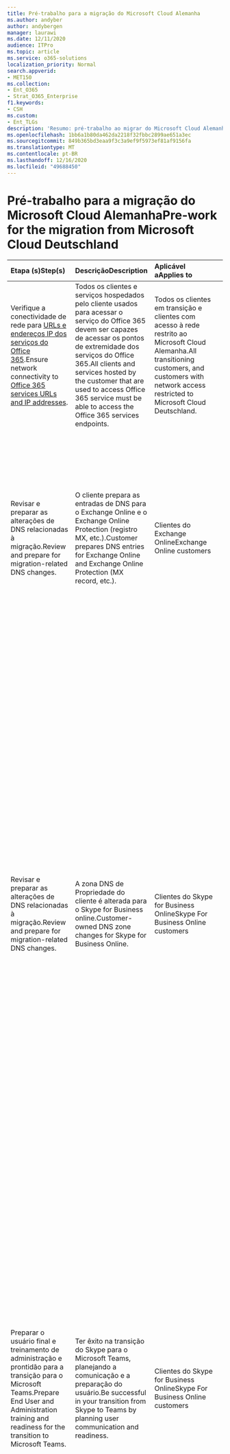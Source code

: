 ```yaml
---
title: Pré-trabalho para a migração do Microsoft Cloud Alemanha
ms.author: andyber
author: andybergen
manager: laurawi
ms.date: 12/11/2020
audience: ITPro
ms.topic: article
ms.service: o365-solutions
localization_priority: Normal
search.appverid:
- MET150
ms.collection:
- Ent_O365
- Strat_O365_Enterprise
f1.keywords:
- CSH
ms.custom:
- Ent_TLGs
description: 'Resumo: pré-trabalho ao migrar do Microsoft Cloud Alemanha (Microsoft Cloud Alemanha) para os serviços do Office 365 na nova região do datacenter alemão.'
ms.openlocfilehash: 1bb6a1b80da462da2218f32fbbc2899ae651a3ec
ms.sourcegitcommit: 849b365bd3eaa9f3c3a9ef9f5973ef81af9156fa
ms.translationtype: MT
ms.contentlocale: pt-BR
ms.lasthandoff: 12/16/2020
ms.locfileid: "49688450"
---
```

# <a name="pre-work-for-the-migration-from-microsoft-cloud-deutschland"></a><span data-ttu-id="69dcb-103">Pré-trabalho para a migração do Microsoft Cloud Alemanha</span><span class="sxs-lookup"><span data-stu-id="69dcb-103">Pre-work for the migration from Microsoft Cloud Deutschland</span></span>

| <span data-ttu-id="69dcb-104">Etapa (s)</span><span class="sxs-lookup"><span data-stu-id="69dcb-104">Step(s)</span></span> | <span data-ttu-id="69dcb-105">Descrição</span><span class="sxs-lookup"><span data-stu-id="69dcb-105">Description</span></span> | <span data-ttu-id="69dcb-106">Aplicável a</span><span class="sxs-lookup"><span data-stu-id="69dcb-106">Applies to</span></span> | <span data-ttu-id="69dcb-107">Impacto</span><span class="sxs-lookup"><span data-stu-id="69dcb-107">Impact</span></span> |
|:-------|:-----|:-------|:-------|
| <span data-ttu-id="69dcb-108">Verifique a conectividade de rede para [URLs e endereços IP dos serviços do Office 365](https://aka.ms/o365urls).</span><span class="sxs-lookup"><span data-stu-id="69dcb-108">Ensure network connectivity to [Office 365 services URLs and IP addresses](https://aka.ms/o365urls).</span></span> | <span data-ttu-id="69dcb-109">Todos os clientes e serviços hospedados pelo cliente usados para acessar o serviço do Office 365 devem ser capazes de acessar os pontos de extremidade dos serviços do Office 365.</span><span class="sxs-lookup"><span data-stu-id="69dcb-109">All clients and services hosted by the customer that are used to access Office 365 service must be able to access the Office 365 services endpoints.</span></span> | <span data-ttu-id="69dcb-110">Todos os clientes em transição e clientes com acesso à rede restrito ao Microsoft Cloud Alemanha.</span><span class="sxs-lookup"><span data-stu-id="69dcb-110">All transitioning customers, and customers with network access restricted to Microsoft Cloud Deutschland.</span></span> | <span data-ttu-id="69dcb-111">Ação necessária.</span><span class="sxs-lookup"><span data-stu-id="69dcb-111">Required action.</span></span> <span data-ttu-id="69dcb-112">Inaction pode resultar em falhas do software de serviço ou cliente.</span><span class="sxs-lookup"><span data-stu-id="69dcb-112">Inaction may result in failures of the service or client software.</span></span> |
| <span data-ttu-id="69dcb-113">Revisar e preparar as alterações de DNS relacionadas à migração.</span><span class="sxs-lookup"><span data-stu-id="69dcb-113">Review and prepare for migration-related DNS changes.</span></span> | <span data-ttu-id="69dcb-114">O cliente prepara as entradas de DNS para o Exchange Online e o Exchange Online Protection (registro MX, etc.).</span><span class="sxs-lookup"><span data-stu-id="69dcb-114">Customer prepares DNS entries for Exchange Online and Exchange Online Protection (MX record, etc.).</span></span> | <span data-ttu-id="69dcb-115">Clientes do Exchange Online</span><span class="sxs-lookup"><span data-stu-id="69dcb-115">Exchange Online customers</span></span> | <span data-ttu-id="69dcb-116">Essa é uma ação recomendada.</span><span class="sxs-lookup"><span data-stu-id="69dcb-116">This is a recommended action.</span></span> <span data-ttu-id="69dcb-117">Nenhuma ação significa que os emails de clientes migrados podem rotear através do Microsoft Cloud Alemanha até que os serviços do Microsoft Cloud Alemanha estejam desabilitados.</span><span class="sxs-lookup"><span data-stu-id="69dcb-117">No action means migrated customers' email may route through Microsoft Cloud Deutschland until Microsoft Cloud Deutschland services are disabled.</span></span> |
| <span data-ttu-id="69dcb-118">Revisar e preparar as alterações de DNS relacionadas à migração.</span><span class="sxs-lookup"><span data-stu-id="69dcb-118">Review and prepare for migration-related DNS changes.</span></span> | <span data-ttu-id="69dcb-119">A zona DNS de Propriedade do cliente é alterada para o Skype for Business online.</span><span class="sxs-lookup"><span data-stu-id="69dcb-119">Customer-owned DNS zone changes for Skype for Business Online.</span></span> | <span data-ttu-id="69dcb-120">Clientes do Skype for Business Online</span><span class="sxs-lookup"><span data-stu-id="69dcb-120">Skype For Business Online customers</span></span> | <span data-ttu-id="69dcb-121">– É recomendável que você atualize o tempo de vida (TTL) para qualquer registro DNS de domínio pertencente ao cliente a 5 minutos para acelerar a atualização de registros DNS.</span><span class="sxs-lookup"><span data-stu-id="69dcb-121">- We recommend that you update the Time-to-Live (TTL) for any  customer-owned domain DNS records to 5 minutes to expedite the refreshing of DNS records.</span></span> <span data-ttu-id="69dcb-122">No entanto, a transferência gerenciada pela Microsoft associada a essa alteração de DNS pode ocorrer a qualquer momento dentro da janela de alteração de 24 horas fornecida.</span><span class="sxs-lookup"><span data-stu-id="69dcb-122">However, the Microsoft-managed cutover associated with this DNS change may occur anytime within the provided 24-hour change window.</span></span> <br><br> <span data-ttu-id="69dcb-123">– A interrupção do serviço é possível no futuro.</span><span class="sxs-lookup"><span data-stu-id="69dcb-123">- Disruption of service is possible in the future.</span></span> <span data-ttu-id="69dcb-124">Os usuários não poderão fazer logon no Skype for Business e serão redirecionados para a experiência de equipes migradas nos serviços do Office 365.</span><span class="sxs-lookup"><span data-stu-id="69dcb-124">Users won't be able to log into Skype for Business and will be redirected to the migrated Teams experience in the Office 365 services.</span></span> |
| <span data-ttu-id="69dcb-125">Preparar o usuário final e treinamento de administração e prontidão para a transição para o Microsoft Teams.</span><span class="sxs-lookup"><span data-stu-id="69dcb-125">Prepare End User and Administration training and readiness for the transition to Microsoft Teams.</span></span> | <span data-ttu-id="69dcb-126">Ter êxito na transição do Skype para o Microsoft Teams, planejando a comunicação e a preparação do usuário.</span><span class="sxs-lookup"><span data-stu-id="69dcb-126">Be successful in your transition from Skype to Teams by planning user communication and readiness.</span></span> | <span data-ttu-id="69dcb-127">Clientes do Skype for Business Online</span><span class="sxs-lookup"><span data-stu-id="69dcb-127">Skype For Business Online customers</span></span> | <span data-ttu-id="69dcb-128">– Os clientes precisam estar cientes dos novos serviços e como usá-los depois que os serviços são migrados para os serviços do Office 365.</span><span class="sxs-lookup"><span data-stu-id="69dcb-128">- Clients need to be aware of the new services and how to use once their services are transitioned to the Office 365 services.</span></span> <br><br> <span data-ttu-id="69dcb-129">– Após as alterações de DNS serem feitas para os domínios do cliente personalizado e o domínio inicial, os usuários entrarão no Skype for Business e configurariam que eles estão migrados para o Microsoft Teams.</span><span class="sxs-lookup"><span data-stu-id="69dcb-129">- After DNS changes are made for both the customer vanity domains and the initial domain, users would sign into Skype for Business and see that they now are migrated to Teams.</span></span> <span data-ttu-id="69dcb-130">Isso também baixaria o cliente de desktop para Teams em segundo plano.</span><span class="sxs-lookup"><span data-stu-id="69dcb-130">This would also download the desktop client for Teams in the background.</span></span> |
| <span data-ttu-id="69dcb-131">Prepare o treinamento de usuário final e administração sobre usuários removendo e readicionando sua conta ao Microsoft Outlook para iOS e Android.</span><span class="sxs-lookup"><span data-stu-id="69dcb-131">Prepare end-user and administration training about users removing and re-adding their account to Microsoft Outlook for iOS and Android.</span></span> | <span data-ttu-id="69dcb-132">As contas do Microsoft Outlook para iOS e Android configuradas com caixas de correio no Microsoft Cloud Alemanha podem precisar ser removidas e adicionadas novamente ao Outlook para sincronizar corretamente a nova configuração dos serviços do Office 365.</span><span class="sxs-lookup"><span data-stu-id="69dcb-132">Microsoft Outlook for iOS and Android accounts configured with mailboxes in Microsoft Cloud Deutschland may have to be removed and added again to Outlook in order to properly synchronize the new Office 365 services configuration.</span></span> | <span data-ttu-id="69dcb-133">Clientes do Microsoft Outlook para iOS e Android</span><span class="sxs-lookup"><span data-stu-id="69dcb-133">Microsoft Outlook for iOS and Android customers</span></span> | <span data-ttu-id="69dcb-134">As caixas de correio do Outlook configuradas anteriormente para o Microsoft Cloud Alemanha podem não selecionar a nova configuração dos serviços do Office 365, levando a erros e degradados o desempenho de outras experiências do usuário.</span><span class="sxs-lookup"><span data-stu-id="69dcb-134">Outlook mailboxes previously configured for Microsoft Cloud Deutschland may not pick up the new Office 365 Services configuration, leading to errors and degraded performance of other user experiences.</span></span> <span data-ttu-id="69dcb-135">Os administradores de ti são incentivados a fornecer documentação que instrui proativamente os usuários a removerem e a adicionar novamente suas contas ao Microsoft Outlook para iOS e Android se problemas de entrada ou sincronização de email ocorrerem após a migração.</span><span class="sxs-lookup"><span data-stu-id="69dcb-135">IT admins are encouraged to provide documentation that proactively instructs users to remove and re-add their accounts to Microsoft Outlook for iOS and Android if issues with signing in or synchronizing mail occur after migration.</span></span> |
| <span data-ttu-id="69dcb-136">Prepare-se para notificar os usuários sobre a reinicialização e a entrada de seus clientes após a migração.</span><span class="sxs-lookup"><span data-stu-id="69dcb-136">Prepare to notify users about restarting and signing in to and out of their clients after migration.</span></span> | <span data-ttu-id="69dcb-137">O licenciamento do cliente do Office passará do Microsoft Cloud Alemanha para os serviços do Office 365 na migração.</span><span class="sxs-lookup"><span data-stu-id="69dcb-137">Office client licensing will transition from Microsoft Cloud Deutschland to Office 365 services in the migration.</span></span> <span data-ttu-id="69dcb-138">Os clientes pegam uma nova licença válida após entrar e sair de clientes do Office.</span><span class="sxs-lookup"><span data-stu-id="69dcb-138">Clients pick up a new valid license after signing out of and in to Office clients.</span></span> | <span data-ttu-id="69dcb-139">Clientes do Microsoft 365 apps</span><span class="sxs-lookup"><span data-stu-id="69dcb-139">Microsoft 365 Apps customers</span></span> |  <span data-ttu-id="69dcb-140">Os produtos do Office dos usuários precisam atualizar licenças dos serviços do Office 365.</span><span class="sxs-lookup"><span data-stu-id="69dcb-140">Users' Office products need to refresh licenses from Office 365 services.</span></span> <span data-ttu-id="69dcb-141">Se as licenças não forem atualizadas, os produtos do Office poderão ter erros de validação de licença.</span><span class="sxs-lookup"><span data-stu-id="69dcb-141">If licenses aren't refreshed, Office products may experience license validation errors.</span></span> |
| <span data-ttu-id="69dcb-142">Cancele todas as assinaturas de avaliação.</span><span class="sxs-lookup"><span data-stu-id="69dcb-142">Cancel any trial subscriptions.</span></span> | <span data-ttu-id="69dcb-143">As assinaturas de avaliação não serão migradas e bloquearão a transferência de assinaturas pagas.</span><span class="sxs-lookup"><span data-stu-id="69dcb-143">Trial subscriptions will not be migrated and will block transfer of paid subscriptions.</span></span> | <span data-ttu-id="69dcb-144">Todos os clientes</span><span class="sxs-lookup"><span data-stu-id="69dcb-144">All customers</span></span> | <span data-ttu-id="69dcb-145">Os serviços de avaliação expiraram e não funcionarão se forem acessados por usuários após o cancelamento.</span><span class="sxs-lookup"><span data-stu-id="69dcb-145">Trial services are expired and non-functioning if accessed by users after cancellation.</span></span> |
| <span data-ttu-id="69dcb-146">Implantar o cliente da área de trabalho do teams para usuários que acessam o Skype for Business na Alemanha.</span><span class="sxs-lookup"><span data-stu-id="69dcb-146">Deploy Teams desktop client for users who access Skype for Business in Germany.</span></span> | <span data-ttu-id="69dcb-147">A migração move os usuários para o Microsoft Teams para colaboração, chamada e chat.</span><span class="sxs-lookup"><span data-stu-id="69dcb-147">Migration moves users to Teams for collaboration, calling, and chat.</span></span> <span data-ttu-id="69dcb-148">Seja, implante o cliente do teams desktop ou verifique se há um navegador compatível disponível.</span><span class="sxs-lookup"><span data-stu-id="69dcb-148">Either, deploy the Teams desktop client or ensure that a supported browser is available.</span></span> | <span data-ttu-id="69dcb-149">Clientes do Skype for Business</span><span class="sxs-lookup"><span data-stu-id="69dcb-149">Skype for Business customers</span></span> | <span data-ttu-id="69dcb-150">Inação resultará em indisponibilidade de serviços de colaboração do teams.</span><span class="sxs-lookup"><span data-stu-id="69dcb-150">Inaction will result in unavailability of Teams collaboration services.</span></span> |
| <span data-ttu-id="69dcb-151">Analisar as diferenças nos recursos de licença entre o Microsoft Cloud Alemanha e os serviços do Office 365.</span><span class="sxs-lookup"><span data-stu-id="69dcb-151">Analyze differences in license features between Microsoft Cloud Deutschland and Office 365 Services.</span></span> | <span data-ttu-id="69dcb-152">Os serviços do Office 365 incluem recursos e serviços adicionais não disponíveis no Alemanha do Microsoft Cloud atual.</span><span class="sxs-lookup"><span data-stu-id="69dcb-152">Office 365 services include additional features and services not available in the current Microsoft Cloud Deutschland.</span></span> <span data-ttu-id="69dcb-153">Durante a transferência de assinatura, novos recursos estarão disponíveis para os usuários.</span><span class="sxs-lookup"><span data-stu-id="69dcb-153">During subscription transfer, new features will be available to users.</span></span> | <span data-ttu-id="69dcb-154">Todos os clientes</span><span class="sxs-lookup"><span data-stu-id="69dcb-154">All customers</span></span> | <span data-ttu-id="69dcb-155">– Analise os diferentes recursos fornecidos pelas licenças para o Microsoft Cloud Alemanha e serviços do Office 365.</span><span class="sxs-lookup"><span data-stu-id="69dcb-155">- Analyze the different features provided by the licenses for Microsoft Cloud Deutschland and Office 365 Services.</span></span> <span data-ttu-id="69dcb-156">Comece com a [Descrição do serviço da plataforma do Office 365](https://docs.microsoft.com/office365/servicedescriptions/office-365-platform-service-description/office-365-platform-service-description).</span><span class="sxs-lookup"><span data-stu-id="69dcb-156">Start with the [Office 365 platform Service Description](https://docs.microsoft.com/office365/servicedescriptions/office-365-platform-service-description/office-365-platform-service-description).</span></span> <br><br> <span data-ttu-id="69dcb-157">– Determine se todos os novos recursos dos serviços do Office 365 devem ser inicialmente desabilitados para limitar os efeitos de usuários ou de gerenciamento de alterações do usuário e alterar as atribuições de licença do usuário conforme necessário.</span><span class="sxs-lookup"><span data-stu-id="69dcb-157">- Determine if any new features of Office 365 services should be initially disabled to limit effects on users or on user change management, and alter user license assignments as needed.</span></span> <br><br> <span data-ttu-id="69dcb-158">– Prepare os usuários e a equipe de suporte técnico para novos serviços e recursos fornecidos pelos serviços do Office 365.</span><span class="sxs-lookup"><span data-stu-id="69dcb-158">- Prepare users and help desk staff for new services and features provided by Office 365 services.</span></span> |
| <span data-ttu-id="69dcb-159">Criar [políticas de retenção](https://docs.microsoft.com/microsoft-365/compliance/retention) em toda a organização para proteger contra a exclusão inadvertida de conteúdo durante a migração.</span><span class="sxs-lookup"><span data-stu-id="69dcb-159">Create organization-wide [retention policies](https://docs.microsoft.com/microsoft-365/compliance/retention) to protect from inadvertent deletion of content during migration.</span></span>  | <span data-ttu-id="69dcb-160">– Para garantir que o conteúdo não seja excluído inadvertidamente por usuários finais durante a migração, os clientes podem optar por habilitar uma política de retenção em toda a organização.</span><span class="sxs-lookup"><span data-stu-id="69dcb-160">- To ensure that content isn't inadvertently deleted by end users during the migration, customers may choose to enable an organization-wide retention policy.</span></span> <br><br> <span data-ttu-id="69dcb-161">-Embora a retenção não seja necessária, já que as suspensões feitas a qualquer momento durante a migração devem funcionar conforme o esperado, ter uma política de retenção é um mecanismo de segurança de backup.</span><span class="sxs-lookup"><span data-stu-id="69dcb-161">- Although retention isn't required, since holds placed at any time during the migration should work as expected, having a retention policy is a back-up safety mechanism.</span></span> <span data-ttu-id="69dcb-162">Ao mesmo tempo, uma política de retenção pode não ser usada por todos os clientes, especialmente aqueles que se preocupam com a preservação.</span><span class="sxs-lookup"><span data-stu-id="69dcb-162">At the same time, a retention policy might not be used by all customers, especially those who are concerned about over preservation.</span></span> | <span data-ttu-id="69dcb-163">Clientes do Office</span><span class="sxs-lookup"><span data-stu-id="69dcb-163">Office customers</span></span> | <span data-ttu-id="69dcb-164">Aplique a política de retenção conforme descrito em [saiba mais sobre políticas de retenção e rótulos de retenção](https://docs.microsoft.com/microsoft-365/compliance/retention-policies).</span><span class="sxs-lookup"><span data-stu-id="69dcb-164">Apply retention policy as described in [Learn about retention policies and retention labels](https://docs.microsoft.com/microsoft-365/compliance/retention-policies).</span></span> |
| <span data-ttu-id="69dcb-165">[Backup do farm dos serviços de Federação do Active Directory (AD FS)](ms-cloud-germany-transition-add-adfs.md#backup) para cenários de recuperação de desastres.</span><span class="sxs-lookup"><span data-stu-id="69dcb-165">[Backup of Active Directory Federation Services (AD FS) farm](ms-cloud-germany-transition-add-adfs.md#backup) for disaster recovery scenarios.</span></span> | <span data-ttu-id="69dcb-166">Os clientes precisam fazer backup do farm do AD FS apropriadamente para garantir que as relações de confiança de terceira parte confiável para os pontos de extremidade da Alemanha & globais possam ser restauradas sem tocar no URI do emissor dos domínios.</span><span class="sxs-lookup"><span data-stu-id="69dcb-166">Customers need to back up the AD FS farm appropriately to ensure the relying party trusts to global & Germany endpoints can be restored without touching the issuer URI of the domains.</span></span> <span data-ttu-id="69dcb-167">A Microsoft recomenda usar a restauração rápida do AD FS para um backup do farm e a respectiva restauração, se necessário.</span><span class="sxs-lookup"><span data-stu-id="69dcb-167">Microsoft recommends using AD FS Rapid Restore for a backup of the farm and the respective restore, if necessary.</span></span> | <span data-ttu-id="69dcb-168">Organizações de autenticação federada</span><span class="sxs-lookup"><span data-stu-id="69dcb-168">Federated Authentication organizations</span></span> | <span data-ttu-id="69dcb-169">Ação necessária.</span><span class="sxs-lookup"><span data-stu-id="69dcb-169">Required Action.</span></span> <span data-ttu-id="69dcb-170">Inaction resultará no impacto do serviço durante a migração se o farm do AD FS do cliente falhar.</span><span class="sxs-lookup"><span data-stu-id="69dcb-170">Inaction will result in service impact during the migration if the AD FS farm of the customer fails.</span></span> |


## <a name="exchange-online"></a><span data-ttu-id="69dcb-171">Exchange Online</span><span class="sxs-lookup"><span data-stu-id="69dcb-171">Exchange Online</span></span>

| <span data-ttu-id="69dcb-172">Etapa (s)</span><span class="sxs-lookup"><span data-stu-id="69dcb-172">Step(s)</span></span> | <span data-ttu-id="69dcb-173">Descrição</span><span class="sxs-lookup"><span data-stu-id="69dcb-173">Description</span></span> | <span data-ttu-id="69dcb-174">Aplicável a</span><span class="sxs-lookup"><span data-stu-id="69dcb-174">Applies to</span></span> | <span data-ttu-id="69dcb-175">Impacto</span><span class="sxs-lookup"><span data-stu-id="69dcb-175">Impact</span></span> |
|:-------|:-----|:-------|:-------|
| <span data-ttu-id="69dcb-176">Notifique os parceiros externos sobre a transição futura para os serviços do Office 365.</span><span class="sxs-lookup"><span data-stu-id="69dcb-176">Notify external partners of the upcoming transition to Office 365 services.</span></span> | <span data-ttu-id="69dcb-177">Configurações de espaço de endereço de disponibilidade permitem o compartilhamento de informações de disponibilidade com o Office 365.</span><span class="sxs-lookup"><span data-stu-id="69dcb-177">Availability address space configurations allow sharing of free/busy information with Office 365.</span></span> | <span data-ttu-id="69dcb-178">Clientes do Exchange Online que habilitaram o compartilhamento de espaço de endereço de disponibilidade e calendário.</span><span class="sxs-lookup"><span data-stu-id="69dcb-178">Exchange Online customers who have enabled sharing calendar and availability address space.</span></span> | <span data-ttu-id="69dcb-179">Ação necessária.</span><span class="sxs-lookup"><span data-stu-id="69dcb-179">Required action.</span></span>  <span data-ttu-id="69dcb-180">Se isso não for feito, poderá ocorrer uma falha de cliente ou serviço em uma fase posterior da migração do cliente.</span><span class="sxs-lookup"><span data-stu-id="69dcb-180">Failure to do so may result in service or client failure at a later phase of customer migration.</span></span> |
|||||

<span data-ttu-id="69dcb-181">Se você tiver o Exchange híbrido:</span><span class="sxs-lookup"><span data-stu-id="69dcb-181">If you have hybrid Exchange:</span></span>

| <span data-ttu-id="69dcb-182">Etapa (s)</span><span class="sxs-lookup"><span data-stu-id="69dcb-182">Step(s)</span></span> | <span data-ttu-id="69dcb-183">Descrição</span><span class="sxs-lookup"><span data-stu-id="69dcb-183">Description</span></span> | <span data-ttu-id="69dcb-184">Aplicável a</span><span class="sxs-lookup"><span data-stu-id="69dcb-184">Applies to</span></span> | <span data-ttu-id="69dcb-185">Impacto</span><span class="sxs-lookup"><span data-stu-id="69dcb-185">Impact</span></span> |
|:-------|:-----|:-------|:-------|
| <span data-ttu-id="69dcb-186">Desinstalar versões anteriores do assistente de configuração híbrida (HCW) e, em seguida, instalar e executar a versão mais recente, 17.0.5378.0 do [https://aka.ms/hybridwizard](https://aka.ms/hybridwizard) .</span><span class="sxs-lookup"><span data-stu-id="69dcb-186">Uninstall previous versions of Hybrid Configuration wizard (HCW), and then install and execute the latest version, 17.0.5378.0, from [https://aka.ms/hybridwizard](https://aka.ms/hybridwizard).</span></span> | <span data-ttu-id="69dcb-187">A versão mais recente do HCW inclui as atualizações necessárias para dar suporte aos clientes que estão em transição do Microsoft Cloud Alemanha para os serviços do Office 365.</span><span class="sxs-lookup"><span data-stu-id="69dcb-187">The latest version of the HCW includes necessary updates to support customers who are transitioning from Microsoft Cloud Deutschland to Office 365 Services.</span></span> <br><br> <span data-ttu-id="69dcb-188">As atualizações incluem alterações nas configurações de certificado no local para conector de envio e conector de recebimento.</span><span class="sxs-lookup"><span data-stu-id="69dcb-188">Updates include changes to on-premises certificate settings for Send connector and Receive connector.</span></span> | <span data-ttu-id="69dcb-189">Clientes do Exchange Online executando implantação híbrida</span><span class="sxs-lookup"><span data-stu-id="69dcb-189">Exchange Online customers running Hybrid deployment</span></span> | <span data-ttu-id="69dcb-190">Ação necessária.</span><span class="sxs-lookup"><span data-stu-id="69dcb-190">Required action.</span></span> <span data-ttu-id="69dcb-191">Se isso não for feito, poderão ocorrer falhas do cliente ou do serviço.</span><span class="sxs-lookup"><span data-stu-id="69dcb-191">Failure to do so may result in service or client failure.</span></span> |
|||||

## <a name="sharepoint-online"></a><span data-ttu-id="69dcb-192">SharePoint Online</span><span class="sxs-lookup"><span data-stu-id="69dcb-192">SharePoint Online</span></span>

<span data-ttu-id="69dcb-193">Se você tiver o SharePoint 2013:</span><span class="sxs-lookup"><span data-stu-id="69dcb-193">If you have SharePoint 2013:</span></span>

| <span data-ttu-id="69dcb-194">Etapa (s)</span><span class="sxs-lookup"><span data-stu-id="69dcb-194">Step(s)</span></span> | <span data-ttu-id="69dcb-195">Descrição</span><span class="sxs-lookup"><span data-stu-id="69dcb-195">Description</span></span> | <span data-ttu-id="69dcb-196">Aplicável a</span><span class="sxs-lookup"><span data-stu-id="69dcb-196">Applies to</span></span> | <span data-ttu-id="69dcb-197">Impacto</span><span class="sxs-lookup"><span data-stu-id="69dcb-197">Impact</span></span> |
|:-------|:-----|:-------|:-------|
| <span data-ttu-id="69dcb-198">Limitar fluxos de trabalho do SharePoint 2013, usar durante a migração do SharePoint Online.</span><span class="sxs-lookup"><span data-stu-id="69dcb-198">Limit SharePoint 2013 workflows, use during the SharePoint Online migration.</span></span> | <span data-ttu-id="69dcb-199">Reduza os fluxos de trabalho do SharePoint 2013 e complete fluxos de trabalho em trânsito antes de transições.</span><span class="sxs-lookup"><span data-stu-id="69dcb-199">Reduce SharePoint 2013 workflows and complete in-flight workflows before transitions.</span></span> | <span data-ttu-id="69dcb-200">Clientes do SharePoint Online</span><span class="sxs-lookup"><span data-stu-id="69dcb-200">SharePoint Online Customers</span></span> | <span data-ttu-id="69dcb-201">Inaction pode resultar em confusão do usuário e chamadas de assistência técnica.</span><span class="sxs-lookup"><span data-stu-id="69dcb-201">Inaction may result in user confusion and help desk calls.</span></span> |
|||||

## <a name="mobile"></a><span data-ttu-id="69dcb-202">Celular</span><span class="sxs-lookup"><span data-stu-id="69dcb-202">Mobile</span></span>

<span data-ttu-id="69dcb-203">Se você estiver usando uma solução de gerenciamento de dispositivo móvel (MDM) de terceiros:</span><span class="sxs-lookup"><span data-stu-id="69dcb-203">If you're using a third-party mobile device management (MDM) solution:</span></span>

| <span data-ttu-id="69dcb-204">Etapa (s)</span><span class="sxs-lookup"><span data-stu-id="69dcb-204">Step(s)</span></span> | <span data-ttu-id="69dcb-205">Descrição</span><span class="sxs-lookup"><span data-stu-id="69dcb-205">Description</span></span> | <span data-ttu-id="69dcb-206">Aplicável a</span><span class="sxs-lookup"><span data-stu-id="69dcb-206">Applies to</span></span> | <span data-ttu-id="69dcb-207">Impacto</span><span class="sxs-lookup"><span data-stu-id="69dcb-207">Impact</span></span> |
|:-------|:-----|:-------|:-------|
| <span data-ttu-id="69dcb-208">Determine se é necessário reconfigurar uma reconfiguração após a migração.</span><span class="sxs-lookup"><span data-stu-id="69dcb-208">Determine if any reconfiguration is required after migration.</span></span> | <span data-ttu-id="69dcb-209">As soluções MDM podem direcionar `outlook.de` pontos de extremidade.</span><span class="sxs-lookup"><span data-stu-id="69dcb-209">MDM solutions may target `outlook.de` endpoints.</span></span> <span data-ttu-id="69dcb-210">Nesta transição para os serviços do Office 365, os perfis de cliente devem ser atualizados para a URL dos serviços do Office 365 `outlook.office365.com` .</span><span class="sxs-lookup"><span data-stu-id="69dcb-210">In this transition to Office 365 Services, client profiles should update to the Office 365 services URL, `outlook.office365.com`.</span></span> | <span data-ttu-id="69dcb-211">Clientes do Exchange Online e do MDM</span><span class="sxs-lookup"><span data-stu-id="69dcb-211">Exchange Online and MDM customers</span></span> | <span data-ttu-id="69dcb-212">Os clientes podem continuar a funcionar enquanto o `outlook.de` ponto de extremidade estiver acessível, mas eles falharão se os pontos de extremidade do Microsoft Cloud Alemanha não estiverem mais disponíveis.</span><span class="sxs-lookup"><span data-stu-id="69dcb-212">Clients may continue to function while the `outlook.de` endpoint is accessible, but they'll fail if Microsoft Cloud Deutschland endpoints are no longer available.</span></span> |
|||||

## <a name="line-of-business-apps"></a><span data-ttu-id="69dcb-213">Aplicativos de linha de negócios</span><span class="sxs-lookup"><span data-stu-id="69dcb-213">Line-of-business apps</span></span>

<span data-ttu-id="69dcb-214">Se você estiver usando um serviço de terceiros ou aplicativos LOB (linha de negócios) integrados ao Office 365:</span><span class="sxs-lookup"><span data-stu-id="69dcb-214">If you're using a third-party service or line-of-business (LOB) apps that are integrated with Office 365:</span></span> 

| <span data-ttu-id="69dcb-215">Etapa (s)</span><span class="sxs-lookup"><span data-stu-id="69dcb-215">Step(s)</span></span> | <span data-ttu-id="69dcb-216">Descrição</span><span class="sxs-lookup"><span data-stu-id="69dcb-216">Description</span></span> | <span data-ttu-id="69dcb-217">Aplicável a</span><span class="sxs-lookup"><span data-stu-id="69dcb-217">Applies to</span></span> | <span data-ttu-id="69dcb-218">Impacto</span><span class="sxs-lookup"><span data-stu-id="69dcb-218">Impact</span></span> |
|:-------|:-----|:-------|:-------|
| <span data-ttu-id="69dcb-219">Determine se é necessário reconfigurar uma reconfiguração após a migração.</span><span class="sxs-lookup"><span data-stu-id="69dcb-219">Determine if any reconfiguration is required after migration.</span></span> | <span data-ttu-id="69dcb-220">Os serviços e aplicativos de terceiros que se integram ao Office 365 podem ser codificados para esperar endereços IP e URLs do Microsoft Cloud Alemanha.</span><span class="sxs-lookup"><span data-stu-id="69dcb-220">Third-party services and applications that integrate with Office 365 may be coded to expect Microsoft Cloud Deutschland IP addresses and URLs.</span></span> | <span data-ttu-id="69dcb-221">Todos os clientes</span><span class="sxs-lookup"><span data-stu-id="69dcb-221">All customers</span></span> | <span data-ttu-id="69dcb-222">Ação necessária.</span><span class="sxs-lookup"><span data-stu-id="69dcb-222">Required action.</span></span> <span data-ttu-id="69dcb-223">Inaction pode resultar em falhas do software de serviço ou cliente.</span><span class="sxs-lookup"><span data-stu-id="69dcb-223">Inaction may result in failures of the service or client software.</span></span> |
|||||

## <a name="azure"></a><span data-ttu-id="69dcb-224">Azure</span><span class="sxs-lookup"><span data-stu-id="69dcb-224">Azure</span></span> 

| <span data-ttu-id="69dcb-225">Etapa (s)</span><span class="sxs-lookup"><span data-stu-id="69dcb-225">Step(s)</span></span> | <span data-ttu-id="69dcb-226">Descrição</span><span class="sxs-lookup"><span data-stu-id="69dcb-226">Description</span></span> | <span data-ttu-id="69dcb-227">Aplicável a</span><span class="sxs-lookup"><span data-stu-id="69dcb-227">Applies to</span></span> | <span data-ttu-id="69dcb-228">Impacto</span><span class="sxs-lookup"><span data-stu-id="69dcb-228">Impact</span></span> |
|:-------|:-----|:-------|:-------|
| <span data-ttu-id="69dcb-229">Determine quais serviços do Azure estão em uso e prepare-se para a migração futura da Alemanha para o locatário de serviços do Office 365 trabalhando com seus parceiros.</span><span class="sxs-lookup"><span data-stu-id="69dcb-229">Determine which Azure services are in use and prepare for future migration from Germany to the Office 365 services tenant by working with your partners.</span></span> <span data-ttu-id="69dcb-230">Siga as etapas descritas no [guia estratégico de migração do Azure](https://docs.microsoft.com/azure/germany/germany-migration-main).</span><span class="sxs-lookup"><span data-stu-id="69dcb-230">Follow the steps described in the [Azure migration playbook](https://docs.microsoft.com/azure/germany/germany-migration-main).</span></span> | <span data-ttu-id="69dcb-231">A migração de recursos do Azure é uma responsabilidade do cliente e exige esforço manual seguindo as etapas indicadas.</span><span class="sxs-lookup"><span data-stu-id="69dcb-231">Migration of Azure resources is a customer responsibility and requires manual effort following prescribed steps.</span></span> <span data-ttu-id="69dcb-232">Entender quais serviços estão em uso na organização é fundamental para a migração bem-sucedida dos serviços do Azure.</span><span class="sxs-lookup"><span data-stu-id="69dcb-232">Understanding what services are in use in the organization is key to successful migration of Azure services.</span></span> <br><br> <span data-ttu-id="69dcb-233">Os clientes do Office 365 Alemanha que possuem assinaturas do Azure sob a mesma partição de identidade (organização) devem seguir a ordem prescrita pela Microsoft quando eles puderem iniciar a migração de assinatura e serviços.</span><span class="sxs-lookup"><span data-stu-id="69dcb-233">Office 365 Germany customers who have Azure subscriptions under the same identity partition (organization) must follow the Microsoft-prescribed order when they can begin subscription and services migration.</span></span> | <span data-ttu-id="69dcb-234">Clientes do Azure</span><span class="sxs-lookup"><span data-stu-id="69dcb-234">Azure Customers</span></span> | <span data-ttu-id="69dcb-235">-Os clientes podem ter várias assinaturas do Azure, cada assinatura contendo infraestrutura, serviços e componentes da plataforma.</span><span class="sxs-lookup"><span data-stu-id="69dcb-235">- Customers may have multiple Azure subscriptions, each subscription containing infrastructure, services, and platform components.</span></span> <br><br> <span data-ttu-id="69dcb-236">-Os administradores devem identificar assinaturas e participantes para garantir que a migração e a validação do prompt sejam possíveis como parte desse evento de migração.</span><span class="sxs-lookup"><span data-stu-id="69dcb-236">- Administrators should identify subscriptions and stakeholders to ensure prompt migration and validation is possible as part of this migration event.</span></span> <br><br> <span data-ttu-id="69dcb-237">A falha na conclusão da migração dessas assinaturas e dos componentes do Azure na linha do tempo prescrita afetará a conclusão da transição do Office e do Azure AD para os serviços do Office 365 e pode resultar em perda de dados.</span><span class="sxs-lookup"><span data-stu-id="69dcb-237">Failing to successfully complete migration of these subscriptions and Azure components within the prescribed timeline will affect completion of the Office and Azure AD transition to Office 365 services and may result in data loss.</span></span>  <br><br> <span data-ttu-id="69dcb-238">– Uma notificação de centro de mensagens sinalizará o ponto em que a migração de cliente pode começar.</span><span class="sxs-lookup"><span data-stu-id="69dcb-238">- A Message center notification will signal the point at which customer-led migration can begin.</span></span> |
|||||

## <a name="dynamics-365"></a><span data-ttu-id="69dcb-239">Dynamics 365</span><span class="sxs-lookup"><span data-stu-id="69dcb-239">Dynamics 365</span></span>

| <span data-ttu-id="69dcb-240">Etapa (s)</span><span class="sxs-lookup"><span data-stu-id="69dcb-240">Step(s)</span></span> | <span data-ttu-id="69dcb-241">Descrição</span><span class="sxs-lookup"><span data-stu-id="69dcb-241">Description</span></span> | <span data-ttu-id="69dcb-242">Aplicável a</span><span class="sxs-lookup"><span data-stu-id="69dcb-242">Applies to</span></span> | <span data-ttu-id="69dcb-243">Impacto</span><span class="sxs-lookup"><span data-stu-id="69dcb-243">Impact</span></span> |
|:-------|:-----|:-------|:-------|
| <span data-ttu-id="69dcb-244">Para assinaturas da área restrita do Dynamics 365, certifique-se de baixar o ambiente de produção da instância do Dynamics SQL da sua assinatura do Dynamics 365 no Microsoft Cloud Alemanha.</span><span class="sxs-lookup"><span data-stu-id="69dcb-244">For Dynamics 365 sandbox subscriptions, be sure to download the production environment of the Dynamics SQL instance from your Dynamics 365 subscription in Microsoft Cloud Deutschland.</span></span> <span data-ttu-id="69dcb-245">O backup de produção mais recente deve ser restaurado para a área restrita antes da migração.</span><span class="sxs-lookup"><span data-stu-id="69dcb-245">The latest production backup should be restored to the sandbox before sandbox migration.</span></span> | <span data-ttu-id="69dcb-246">A migração do Dynamics 365 exige que os clientes garantam que o ambiente de área restrita seja atualizado com o banco de dados de produção mais recente.</span><span class="sxs-lookup"><span data-stu-id="69dcb-246">Migration of Dynamics 365 requires customers to ensure that the Sandbox environment is refreshed with the latest production database.</span></span> | <span data-ttu-id="69dcb-247">Clientes do Microsoft Dynamics</span><span class="sxs-lookup"><span data-stu-id="69dcb-247">Microsoft Dynamics customers</span></span> | <span data-ttu-id="69dcb-248">A equipe do FastTrack ajudará os clientes a executarem saturações para validar a atualização de versão de 8. x para 9.1. x.</span><span class="sxs-lookup"><span data-stu-id="69dcb-248">The FastTrack team will assist customers in performing dry runs to validate the version upgrade from 8.x to 9.1.x.</span></span> |
|||||

## <a name="power-bi"></a><span data-ttu-id="69dcb-249">Power BI</span><span class="sxs-lookup"><span data-stu-id="69dcb-249">Power BI</span></span>

| <span data-ttu-id="69dcb-250">Etapa (s)</span><span class="sxs-lookup"><span data-stu-id="69dcb-250">Step(s)</span></span> | <span data-ttu-id="69dcb-251">Descrição</span><span class="sxs-lookup"><span data-stu-id="69dcb-251">Description</span></span> | <span data-ttu-id="69dcb-252">Aplicável a</span><span class="sxs-lookup"><span data-stu-id="69dcb-252">Applies to</span></span> | <span data-ttu-id="69dcb-253">Impacto</span><span class="sxs-lookup"><span data-stu-id="69dcb-253">Impact</span></span> |
|:-------|:-----|:-------|:-------|
| <span data-ttu-id="69dcb-254">Remoção de objetos das assinaturas do Power BI que não serão migradas do Power BI Microsoft Cloud Alemanha para os serviços do Office 365.</span><span class="sxs-lookup"><span data-stu-id="69dcb-254">Removal of objects from Power BI subscriptions that won't be migrated from Power BI Microsoft Cloud Deutschland to Office 365 services.</span></span> | <span data-ttu-id="69dcb-255">A migração de serviços do Power BI exigirá que o cliente exclua determinados artefatos, como conjuntos de DataSets e painéis.</span><span class="sxs-lookup"><span data-stu-id="69dcb-255">Migration of Power BI services will require customer action to delete certain artifacts, such as datasets and dashboards.</span></span> | <span data-ttu-id="69dcb-256">Clientes do Power BI</span><span class="sxs-lookup"><span data-stu-id="69dcb-256">Power BI customers</span></span> | <span data-ttu-id="69dcb-257">Os administradores podem ter que remover os seguintes itens de sua assinatura:</span><span class="sxs-lookup"><span data-stu-id="69dcb-257">Admins may have to remove the following items from their subscription:</span></span> <br> <span data-ttu-id="69dcb-258">-Real-Time DataSets (por exemplo, conjuntos de Datastream ou de transmissão de envio)</span><span class="sxs-lookup"><span data-stu-id="69dcb-258">- Real-Time datasets (for example, streaming or push datasets)</span></span> <br> <span data-ttu-id="69dcb-259">– Configuração e fonte de dados do data gateway local Power BI</span><span class="sxs-lookup"><span data-stu-id="69dcb-259">- Power BI on-premises Data Gateway configuration and data source</span></span> |
|||||

## <a name="dns"></a><span data-ttu-id="69dcb-260">DNS</span><span class="sxs-lookup"><span data-stu-id="69dcb-260">DNS</span></span>

| <span data-ttu-id="69dcb-261">Etapa (s)</span><span class="sxs-lookup"><span data-stu-id="69dcb-261">Step(s)</span></span> | <span data-ttu-id="69dcb-262">Descrição</span><span class="sxs-lookup"><span data-stu-id="69dcb-262">Description</span></span> | <span data-ttu-id="69dcb-263">Aplicável a</span><span class="sxs-lookup"><span data-stu-id="69dcb-263">Applies to</span></span> | <span data-ttu-id="69dcb-264">Impacto</span><span class="sxs-lookup"><span data-stu-id="69dcb-264">Impact</span></span> |
|:-------|:-----|:-------|:-------|
| <span data-ttu-id="69dcb-265">Revise e prepare para alteração de DNS se o DNS atual tiver uma entrada CName MSOID.</span><span class="sxs-lookup"><span data-stu-id="69dcb-265">Review and prepare for DNS change if the current DNS has an MSOID CName entry.</span></span> | <span data-ttu-id="69dcb-266">Alterações de zona DNS de Propriedade do cliente</span><span class="sxs-lookup"><span data-stu-id="69dcb-266">Customer-owned DNS zone changes</span></span> | <span data-ttu-id="69dcb-267">Clientes de serviços cliente do Office</span><span class="sxs-lookup"><span data-stu-id="69dcb-267">Office client services customers</span></span> | <span data-ttu-id="69dcb-268">Atualize o tempo de vida (TTL) dos registros DNS de Propriedade do cliente para 5 minutos, se houver um CName MSOID.</span><span class="sxs-lookup"><span data-stu-id="69dcb-268">Update the Time to Live (TTL) for customer-owned DNS records to 5 minutes if an MSOID CName exists.</span></span> |
|||||

## <a name="federated-identity"></a><span data-ttu-id="69dcb-269">Identidade federada</span><span class="sxs-lookup"><span data-stu-id="69dcb-269">Federated identity</span></span>

| <span data-ttu-id="69dcb-270">Etapa (s)</span><span class="sxs-lookup"><span data-stu-id="69dcb-270">Step(s)</span></span> | <span data-ttu-id="69dcb-271">Descrição</span><span class="sxs-lookup"><span data-stu-id="69dcb-271">Description</span></span> | <span data-ttu-id="69dcb-272">Aplicável a</span><span class="sxs-lookup"><span data-stu-id="69dcb-272">Applies to</span></span> | <span data-ttu-id="69dcb-273">Impacto</span><span class="sxs-lookup"><span data-stu-id="69dcb-273">Impact</span></span> |
|:-------|:-----|:-------|:-------|
| <span data-ttu-id="69dcb-274">Gere confiança de terceira parte confiável para pontos de extremidade do Azure AD global.</span><span class="sxs-lookup"><span data-stu-id="69dcb-274">Generate relying party trust for global Azure AD endpoints.</span></span> | <span data-ttu-id="69dcb-275">Os clientes precisam criar manualmente um relatório de confiança de terceira parte confiável (RPT) para pontos de extremidade [globais](https://nexus.microsoftonline-p.com/federationmetadata/2007-06/federationmetadata.xml) .</span><span class="sxs-lookup"><span data-stu-id="69dcb-275">Customers need to manually create a relying party trust (RPT) to [global](https://nexus.microsoftonline-p.com/federationmetadata/2007-06/federationmetadata.xml) endpoints.</span></span> <span data-ttu-id="69dcb-276">Isso é feito adicionando um novo relatório via GUI, aproveitando a URL dos metadados globais de Federação e usando [as regras de declaração do Azure ad RPT](https://adfshelp.microsoft.com/AadTrustClaims/ClaimsGenerator#:~:text=%20Azure%20AD%20RPT%20Claim%20Rules%20%201,Azure%20AD.%20This%20will%20be%20what...%20More%20) (na ajuda do AD FS) para gerar as regras de declaração e importá-las para o relatório.</span><span class="sxs-lookup"><span data-stu-id="69dcb-276">This is done by adding a new RPT via GUI by leveraging the global federation metadata URL and then using [Azure AD RPT Claim Rules](https://adfshelp.microsoft.com/AadTrustClaims/ClaimsGenerator#:~:text=%20Azure%20AD%20RPT%20Claim%20Rules%20%201,Azure%20AD.%20This%20will%20be%20what...%20More%20) (in AD FS Help) to generate the claim rules and import them into the RPT.</span></span> | <span data-ttu-id="69dcb-277">Organizações de autenticação federada</span><span class="sxs-lookup"><span data-stu-id="69dcb-277">Federated authentication organizations</span></span> | <span data-ttu-id="69dcb-278">Ação necessária.</span><span class="sxs-lookup"><span data-stu-id="69dcb-278">Required Action.</span></span> <span data-ttu-id="69dcb-279">Inaction resultará no impacto do serviço durante a migração.</span><span class="sxs-lookup"><span data-stu-id="69dcb-279">Inaction will result in service impact during the migration.</span></span> |
|||||

## <a name="more-information"></a><span data-ttu-id="69dcb-280">Mais informações</span><span class="sxs-lookup"><span data-stu-id="69dcb-280">More information</span></span>

<span data-ttu-id="69dcb-281">Introdução:</span><span class="sxs-lookup"><span data-stu-id="69dcb-281">Getting started:</span></span>

- [<span data-ttu-id="69dcb-282">Migração do Microsoft Cloud Alemanha para os serviços do Office 365 nas novas regiões do datacenter alemão</span><span class="sxs-lookup"><span data-stu-id="69dcb-282">Migration from Microsoft Cloud Deutschland to Office 365 services in the new German datacenter regions</span></span>](ms-cloud-germany-transition.md)
- [<span data-ttu-id="69dcb-283">Assistência de Migração do Microsoft Cloud Deutschland</span><span class="sxs-lookup"><span data-stu-id="69dcb-283">Microsoft Cloud Deutschland Migration Assistance</span></span>](https://aka.ms/germanymigrateassist)
- [<span data-ttu-id="69dcb-284">Como aceitar a migração</span><span class="sxs-lookup"><span data-stu-id="69dcb-284">How to opt-in for migration</span></span>](ms-cloud-germany-migration-opt-in.md)
- [<span data-ttu-id="69dcb-285">Experiência do cliente durante a migração</span><span class="sxs-lookup"><span data-stu-id="69dcb-285">Customer experience during the migration</span></span>](ms-cloud-germany-transition-experience.md)

<span data-ttu-id="69dcb-286">Mover-se pela transição:</span><span class="sxs-lookup"><span data-stu-id="69dcb-286">Moving through the transition:</span></span>

- [<span data-ttu-id="69dcb-287">Ações e impactos das fases de migração</span><span class="sxs-lookup"><span data-stu-id="69dcb-287">Migration phases actions and impacts</span></span>](ms-cloud-germany-transition-phases.md)
- [<span data-ttu-id="69dcb-288">Pré-trabalho adicional</span><span class="sxs-lookup"><span data-stu-id="69dcb-288">Additional pre-work</span></span>](ms-cloud-germany-transition-add-pre-work.md)
- <span data-ttu-id="69dcb-289">Informações adicionais para o [Azure ad](ms-cloud-germany-transition-azure-ad.md), [dispositivos](ms-cloud-germany-transition-add-devices.md), [experiências](ms-cloud-germany-transition-add-experience.md)e [AD FS](ms-cloud-germany-transition-add-adfs.md).</span><span class="sxs-lookup"><span data-stu-id="69dcb-289">Additional information for [Azure AD](ms-cloud-germany-transition-azure-ad.md), [devices](ms-cloud-germany-transition-add-devices.md), [experiences](ms-cloud-germany-transition-add-experience.md), and [AD FS](ms-cloud-germany-transition-add-adfs.md).</span></span>

<span data-ttu-id="69dcb-290">Aplicativos de nuvem:</span><span class="sxs-lookup"><span data-stu-id="69dcb-290">Cloud apps:</span></span>

- [<span data-ttu-id="69dcb-291">Informações do programa de migração do Dynamics 365</span><span class="sxs-lookup"><span data-stu-id="69dcb-291">Dynamics 365 migration program information</span></span>](https://aka.ms/d365ceoptin)
- [<span data-ttu-id="69dcb-292">Informações do programa de migração do Power BI</span><span class="sxs-lookup"><span data-stu-id="69dcb-292">Power BI migration program information</span></span>](https://aka.ms/pbioptin)
- [<span data-ttu-id="69dcb-293">Introdução à atualização do Microsoft Teams</span><span class="sxs-lookup"><span data-stu-id="69dcb-293">Getting started with your Microsoft Teams upgrade</span></span>](https://aka.ms/SkypeToTeams-Home)
